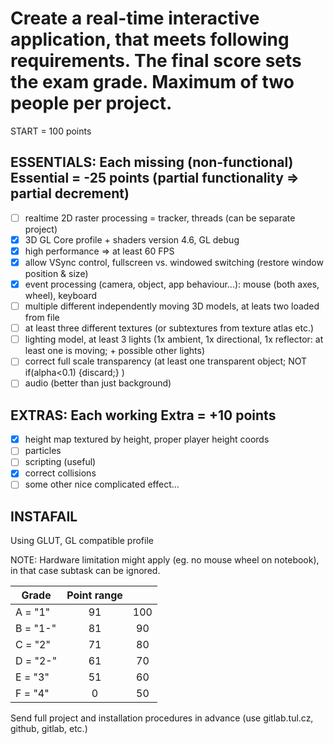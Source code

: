# Create a real-time interactive application, that meets following requirements. The final score sets the exam grade. Maximum of two people per project. 

START = 100 points

## ESSENTIALS: Each missing (non-functional) Essential = -25 points (partial functionality => partial decrement)

- [ ]  realtime 2D raster processing = tracker, threads (can be separate project)
- [x]  3D GL Core profile + shaders version 4.6, GL debug 
- [x]  high performance => at least 60 FPS
- [x]  allow VSync control, fullscreen vs. windowed switching (restore window position & size)
- [x]  event processing (camera, object, app behaviour...): mouse (both axes, wheel), keyboard
- [ ]  multiple different independently moving 3D models, at leats two loaded from file
- [ ]  at least three different textures (or subtextures from texture atlas etc.)
- [ ]  lighting model, at least 3 lights (1x ambient, 1x directional, 1x reflector: at least one is moving; + possible other lights)
- [ ]  correct full scale transparency (at least one transparent object; NOT if(alpha<0.1) {discard;} )
- [ ]  audio (better than just background)

## EXTRAS: Each working Extra = +10 points

- [x]  height map textured by height, proper player height coords
- [ ]  particles
- [ ]  scripting (useful)
- [x]  correct collisions
- [ ]  some other nice complicated effect...

## INSTAFAIL

Using GLUT, GL compatible profile

NOTE: Hardware limitation might apply (eg. no mouse wheel on notebook), in that case subtask can be ignored.

|   Grade   |   Point range ||
|-----------|:-----:|:-----:|
| A = "1"   |   91  |   100 |
| B = "1-"  |   81  |   90  |
| C = "2"   |   71  |   80  |
| D = "2-"  |   61  |   70  |
| E = "3"   |   51  |   60  |
| F = "4"   |   0   |   50  |

Send full project and installation procedures in advance (use gitlab.tul.cz, github, gitlab, etc.)
